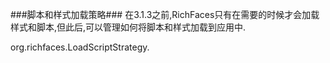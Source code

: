 ###脚本和样式加载策略###
在3.1.3之前,RichFaces只有在需要的时候才会加载样式和脚本,但此后,可以管理如何将脚本和样式加载到应用中.

org.richfaces.LoadScriptStrategy.
